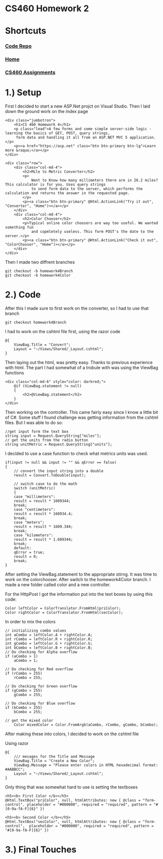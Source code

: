 # CS460 Homework 2

# Shortcuts
### [Code Repo](https://github.com/joshua-martinez95/joshua-martinez95.github.io/tree/master/homework4) 
### [Home](../index.md) 
### [CS460 Assignments](portMain-cs460.md) 



# 1.) Setup
First I decided to start a new ASP.Net projct on Visual Studio.
Then I laid down the ground work on the index page

```
<div class="jumbotron">
    <h1>CS 460 Homework 4</h1>
    <p class="lead">A few forms and some simple server-side logic - learning the basics of GET, POST, query strings,
     form data and handling it all from an ASP.NET MVC 5 application.</p>
    <p><a href="https://asp.net" class="btn btn-primary btn-lg">Learn more &raquo;</a></p>
</div>

<div class="row">
    <div class="col-md-4">
        <h2>Mile to Metric Converter</h2>
        <p>
            Want to Know how many millimeters there are in 26.2 miles? This calculator is for you. Uses query strings
            to send form data to the server, which performs the calculation and returns the answer in the requested page.
        </p>
        <p><a class="btn btn-primary" @Html.ActionLink("Try it out", "Converter", "Home")></a></p>
    </div>
    <div class="col-md-4">
        <h2>Color Chooser</h2>
        <p>Typical online color choosers are way too useful. We wanted something fun 
            and copmletely useless. This form POST's the date to the server.</p>
        <p><a class="btn btn-primary" @Html.ActionLink("Check it out", "ColorChooser", "Home")></a></p>
    </div>
</div>
```

Then I made two diffrent branches

```
git checkout -b homework4Branch
git checkout -b homework4Color
```



# 2.) Code

After this I made sure to first work on the converter, so I had to use that branch

```
git checkout homework4Branch
```

I had to work on the cshtml file first, using the razor code
```
@{
    ViewBag.Title = "Convert";
    Layout = "~/Views/Shared/_Layout.cshtml";
}
```
Then laying out the html, was pretty easy. Thanks to previous experience with html. The part I had somewhat of a trobule with was using the ViewBag functions

```
<div class="col-md-6" style="color: darkred;">
    @if (ViewBag.statement != null)
    {
        <h2>@ViewBag.statement</h2>
    }
</div>
```

Then working on the controller. This came fairly easy since I know a little bit of C#.
Some stuff I found challenge was getting information from the cshtml files. But I was able to do so:
```
//get input form the text box
string input = Request.QueryString["miles"];
// get the units from the radio button
string unitMetric = Request.QueryString["units"];
```

I decided to use a case function to check what metrics units was used.
```
if(input != null && input != "" && qError == false)
{
    // convert the input string into a double
    result = Convert.ToDouble(input);

    // switch case to do the math
    switch (unitMetric)
    {
    case "millimeters":
    result = result * 1609344;
    break;
    case "centimeters":
    result = result * 160934.4;
    break;
    case "meters":
    result = result * 1609.344;
    break;
    case "kilometers":
    result = result * 1.609344;
    break;
    default:
    qError = true;
    result = 0;
    break;
}
```

After setting the ViewBag.statement to the appropriate stirng. It was time to work on the colorchooser.
After switch to the homework4Color branch. I made a new folder called color and a new controller.

For the HttpPost I got the information put into the text boxes by using this code: 

```
Color leftColor = ColorTranslator.FromHtml(priColor);
Color rightColor = ColorTranslator.FromHtml(secColor);
```

In order to mix the colors
```
// initializing combo values
int aCombo = leftColor.A + rightColor.A;
int rCombo = leftColor.R + rightColor.R;
int gCombo = leftColor.G + rightColor.G;
int bCombo = leftColor.B + rightColor.B;
// Do checking for Alpha overflow
if (aCombo > 1)
    aCombo = 1;

// Do checking for Red overflow
if (rCombo > 255)
    rCombo = 255;

// Do checking for Green overflow
if (gCombo > 255)
    gCombo = 255;

// Do checking for Blue overflow
if (bCombo > 255)
    bCombo = 255;
                
// get the mixed color
    Color mixedColor = Color.FromArgb(aCombo, rCombo, gCombo, bCombo);
```
After making these into colors, I decided to work on the cshtml file

Using razor
```
@{
    /// mesages for the Title and Message
    ViewBag.Title = "Create a New Color";
    ViewBag.Message = "Please enter colors in HTML hexadecimal format: #AABBCC";
    Layout = "~/Views/Shared/_Layout.cshtml";
}
```
Only thing that was somewhat hard to use is setting the textboxes

```
<h5><b> First Color </b></h5>
@Html.TextBox("priColor", null, htmlAttributes: new { @class = "form-control", placeholder = "#000000", required = "required", pattern = "#[0-9a-fA-F]{6}" })

<h5><b> Second Color </b></h5>
@Html.TextBox("secColor", null, htmlAttributes: new { @class = "form-control",  placeholder = "#000000", required = "required", pattern = "#[0-9a-fA-F]{6}" })
```

# 3.) Final Touches

